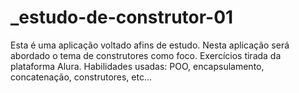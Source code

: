 # _estudo-de-construtor-01
Esta é uma aplicação voltado afins de estudo. Nesta aplicação será abordado o tema de construtores como foco. Exercícios tirada da plataforma Alura. Habilidades usadas: POO, encapsulamento, concatenação, construtores, etc...

